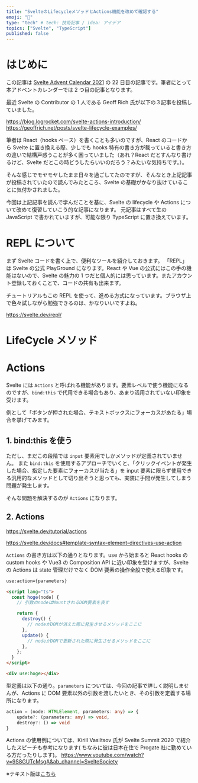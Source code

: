 ```yaml
---
title: "SvelteのLifecycleメソッドとActions機能を改めて確認する"
emoji: "🍁"
type: "tech" # tech: 技術記事 / idea: アイデア
topics: ["Svelte", "TypeScript"]
published: false
---
```


# はじめに

この記事は [Svelte Advent Calendar 2021](https://qiita.com/advent-calendar/2021/svelte) の 22 日目の記事です。筆者にとって本アドベントカレンダーでは 2 つ目の記事となります。

最近 Svelte の Contributor の 1 人である Geoff Rich 氏が以下の３記事を投稿していました。

https://blog.logrocket.com/svelte-actions-introduction/
https://geoffrich.net/posts/svelte-lifecycle-examples/

筆者は React（hooks ベース）を書くことも多いのですが、React のコードから Svelte に置き換える際、少しでも hooks 特有の書き方が載っていると書き方の違いで結構戸惑うことが多く困っていました（あれ？React だとすんなり書けるけど、Svelte だとこの時どうしたらいいのだろう？みたいな気持ちです。）。

そんな感じでモヤモヤしたまま日々を過ごしてたのですが、そんなとき上記記事が投稿されていたので読んでみたところ、Svelte の基礎がかなり抜けていることに気付かされました。

今回は上記記事を読んで学んだことを基に、Svelte の lifecycle や Actions について改めて復習していこう的な記事になります。
元記事はすべて生の JavaScript で書かれていますが、可能な限り TypeScript に置き換えています。

# REPL について

まず Svelte コードを書く上で、便利なツールを紹介しておきます。
「REPL」は Svelte の公式 PlayGround になります。React や Vue の公式にはこの手の機能はないので、Svelte の魅力の 1 つだと個人的には思っています。またアカウント登録しておくことで、コードの共有も出来ます。

チュートリアルもこの REPL を使って、進める方式になっています。ブラウザ上で色々試しながら勉強できるのは、かなりいいですよね。

https://svelte.dev/repl/

# LifeCycle メソッド

<!-- TODO:  -->

# Actions

Svelte には `Actions` と呼ばれる機能があります。要素レベルで使う機能になるのですが、`bind:this` で代用できる場合もあり、あまり活用されていない印象を受けます。

例として「ボタンが押された場合、テキストボックスにフォーカスがあたる」場合を挙げてみます。

## 1. bind:this を使う

<!-- TODO: REPL にサンプルコード。 -->

ただし、まだこの段階では `input` 要素用でしかメソッドが定義されていません。
また `bind:this` を使用するアプローチでいくと、「クリックイベントが発生した場合、指定した要素にフォーカスが当たる」を input 要素に限らず使用できる汎用的なメソッドとして切り出そうと思っても、実装に手間が発生してしまう問題が発生します。

そんな問題を解決するのが `Actions` になります。

## 2. Actions

https://svelte.dev/tutorial/actions

https://svelte.dev/docs#template-syntax-element-directives-use-action

`Actions` の書き方は以下の通りとなります。use から始まると React hooks の custom hooks や Vue3 の Composition API に近い印象を受けますが、Svelte の Actions は state 管理だけでなく DOM 要素の操作全般で使える印象です。

```html
use:action={parameters}
```

```html
<script lang="ts">
  const hoge(node) {
    // 引数のnodeはMountされるDOM要素を表す

    return {
      destroy() {
        // nodeがDOMが消えた際に発生させるメソッドをここに
      },
      update() {
        // nodeがDOMで更新された際に発生させるメソッドをここに
      },
    };
  }
</script>

<div use:hoge></div>
```

型定義は以下の通り。`parameters` については、今回の記事で詳しく説明しませんが、Actions に DOM 要素以外の引数を渡したいとき、その引数を定義する場所になります。

```ts
action = (node: HTMLElement, parameters: any) => {
	update?: (parameters: any) => void,
	destroy?: () => void
}
```

Actions の使用例については、Kirill Vasiltsov 氏が Svelte Summit 2020 で紹介したスピーチも参考になります(
ちなみに彼は日本在住で Progate 社に勤めている方だったりします)。
https://www.youtube.com/watch?v=9S8GUTcMsgA&ab_channel=SvelteSociety

<!-- TODO: ここ注釈に移動する -->

※テキスト版は[こちら](https://www.kirillvasiltsov.com/writing/unlocking-the-power-of-svelte-actions/)
